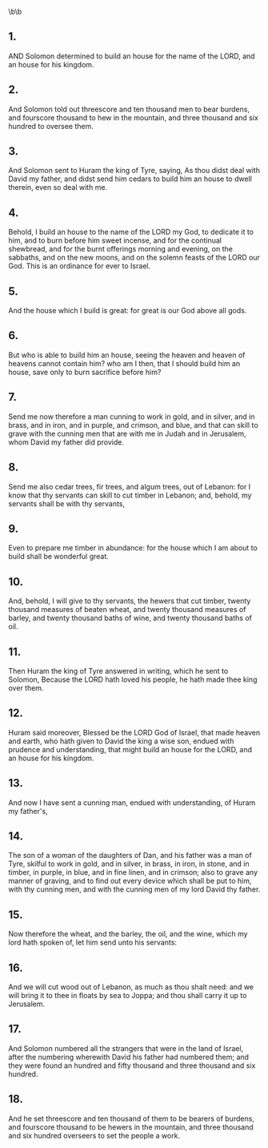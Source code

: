 \b\b
## 1.
AND Solomon determined to build an house for the name of the LORD, and an house for his kingdom.
## 2.
And Solomon told out threescore and ten thousand men to bear burdens, and fourscore thousand to hew in the mountain, and three thousand and six hundred to oversee them.
## 3.
And Solomon sent to Huram the king of Tyre, saying, As thou didst deal with David my father, and didst send him cedars to build him an house to dwell therein, even so deal with me.
## 4.
Behold, I build an house to the name of the LORD my God, to dedicate it to him, and to burn before him sweet incense, and for the continual shewbread, and for the burnt offerings morning and evening, on the sabbaths, and on the new moons, and on the solemn feasts of the LORD our God.  This is an ordinance for ever to Israel.
## 5.
And the house which I build is great: for great is our God above all gods.
## 6.
But who is able to build him an house, seeing the heaven and heaven of heavens cannot contain him?  who am I then, that I should build him an house, save only to burn sacrifice before him?
## 7.
Send me now therefore a man cunning to work in gold, and in silver, and in brass, and in iron, and in purple, and crimson, and blue, and that can skill to grave with the cunning men that are with me in Judah and in Jerusalem, whom David my father did provide.
## 8.
Send me also cedar trees, fir trees, and algum trees, out of Lebanon: for I know that thy servants can skill to cut timber in Lebanon; and, behold, my servants shall be with thy servants,
## 9.
Even to prepare me timber in abundance: for the house which I am about to build shall be wonderful great.
## 10.
And, behold, I will give to thy servants, the hewers that cut timber, twenty thousand measures of beaten wheat, and twenty thousand measures of barley, and twenty thousand baths of wine, and twenty thousand baths of oil.
## 11.
Then Huram the king of Tyre answered in writing, which he sent to Solomon, Because the LORD hath loved his people, he hath made thee king over them.
## 12.
Huram said moreover, Blessed be the LORD God of Israel, that made heaven and earth, who hath given to David the king a wise son, endued with prudence and understanding, that might build an house for the LORD, and an house for his kingdom.
## 13.
And now I have sent a cunning man, endued with understanding, of Huram my father's,
## 14.
The son of a woman of the daughters of Dan, and his father was a man of Tyre, skilful to work in gold, and in silver, in brass, in iron, in stone, and in timber, in purple, in blue, and in fine linen, and in crimson; also to grave any manner of graving, and to find out every device which shall be put to him, with thy cunning men, and with the cunning men of my lord David thy father.
## 15.
Now therefore the wheat, and the barley, the oil, and the wine, which my lord hath spoken of, let him send unto his servants:
## 16.
And we will cut wood out of Lebanon, as much as thou shalt need: and we will bring it to thee in floats by sea to Joppa; and thou shall carry it up to Jerusalem.
## 17.
And Solomon numbered all the strangers that were in the land of Israel, after the numbering wherewith David his father had numbered them; and they were found an hundred and fifty thousand and three thousand and six hundred.
## 18.
And he set threescore and ten thousand of them to be bearers of burdens, and fourscore thousand to be hewers in the mountain, and three thousand and six hundred overseers to set the people a work.
